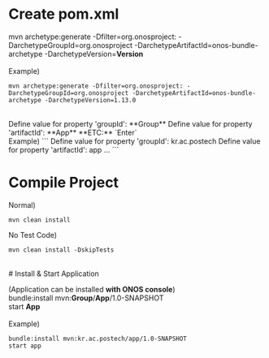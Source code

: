 # Create pom.xml   

mvn archetype:generate -Dfilter=org.onosproject: -DarchetypeGroupId=org.onosproject -DarchetypeArtifactId=onos-bundle-archetype -DarchetypeVersion=**Version**  
<br>
Example)  
```
mvn archetype:generate -Dfilter=org.onosproject: -DarchetypeGroupId=org.onosproject -DarchetypeArtifactId=onos-bundle-archetype -DarchetypeVersion=1.13.0
```

<br>
Define value for property 'groupId': **Group**  
Define value for property 'artifactId': **App**  
**ETC:** `Enter`  
<br>
Example)
```
Define value for property 'groupId': kr.ac.postech 
Define value for property 'artifactId': app
<Enter>...
```
<br>

# Compile Project  

Normal)  
```
mvn clean install
```

No Test Code)  
```
mvn clean install -DskipTests
```
<br>
# Install & Start Application  

(Application can be installed **with ONOS console**)  
bundle:install mvn:**Group**/**App**/1.0-SNAPSHOT  
start **App**  
<br>
Example)  
```
bundle:install mvn:kr.ac.postech/app/1.0-SNAPSHOT
start app
```